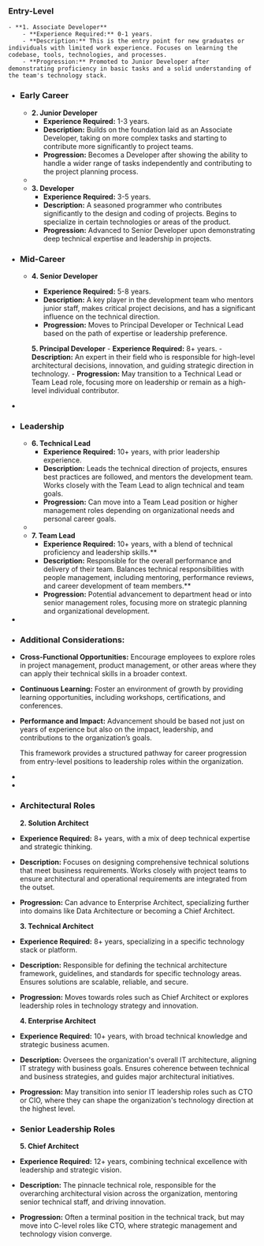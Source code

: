 ### Entry-Level
	- **1. Associate Developer**
		- **Experience Required:** 0-1 years.
		- **Description:** This is the entry point for new graduates or individuals with limited work experience. Focuses on learning the codebase, tools, technologies, and processes.
		- **Progression:** Promoted to Junior Developer after demonstrating proficiency in basic tasks and a solid understanding of the team's technology stack.

- ### Early Career
	- **2. Junior Developer**
		- **Experience Required:** 1-3 years.
		- **Description:** Builds on the foundation laid as an Associate Developer, taking on more complex tasks and starting to contribute more significantly to project teams.
		- **Progression:** Becomes a Developer after showing the ability to handle a wider range of tasks independently and contributing to the project planning process.
	-
	- **3. Developer**
		- **Experience Required:** 3-5 years.
		- **Description:** A seasoned programmer who contributes significantly to the design and coding of projects. Begins to specialize in certain technologies or areas of the product.
		- **Progression:** Advanced to Senior Developer upon demonstrating deep technical expertise and leadership in projects.

- ### Mid-Career
	- **4. Senior Developer**
		- **Experience Required:** 5-8 years.
		- **Description:** A key player in the development team who mentors junior staff, makes critical project decisions, and has a significant influence on the technical direction.
		- **Progression:** Moves to Principal Developer or Technical Lead based on the path of expertise or leadership preference.
			  
		**5. Principal Developer**
			- **Experience Required:** 8+ years.
			- **Description:** An expert in their field who is responsible for high-level architectural decisions, innovation, and guiding strategic direction in technology.
			- **Progression:** May transition to a Technical Lead or Team Lead role, focusing more on leadership or remain as a high-level individual contributor.
-
- ### Leadership
	- **6. Technical Lead**
		- **Experience Required:** 10+ years, with prior leadership experience.
		- **Description:** Leads the technical direction of projects, ensures best practices are followed, and mentors the development team. Works closely with the Team Lead to align technical and team goals.
		- **Progression:** Can move into a Team Lead position or higher management roles depending on organizational needs and personal career goals.
	-
	- **7. Team Lead**
		- **Experience Required:** 10+ years, with a blend of technical proficiency and leadership skills.**
		- **Description:** Responsible for the overall performance and delivery of their team. Balances technical responsibilities with people management, including mentoring, performance reviews, and career development of team members.**
		- **Progression:** Potential advancement to department head or into senior management roles, focusing more on strategic planning and organizational development.
-
- ### Additional Considerations:
- **Cross-Functional Opportunities:** Encourage employees to explore roles in project management, product management, or other areas where they can apply their technical skills in a broader context.
- **Continuous Learning:** Foster an environment of growth by providing learning opportunities, including workshops, certifications, and conferences.
- **Performance and Impact:** Advancement should be based not just on years of experience but also on the impact, leadership, and contributions to the organization’s goals.
  
  This framework provides a structured pathway for career progression from entry-level positions to leadership roles within the organization.
-
-
- ### Architectural Roles
  
  **2. Solution Architect**
- **Experience Required:** 8+ years, with a mix of deep technical expertise and strategic thinking.
- **Description:** Focuses on designing comprehensive technical solutions that meet business requirements. Works closely with project teams to ensure architectural and operational requirements are integrated from the outset.
- **Progression:** Can advance to Enterprise Architect, specializing further into domains like Data Architecture or becoming a Chief Architect.
  
  **3. Technical Architect**
- **Experience Required:** 8+ years, specializing in a specific technology stack or platform.
- **Description:** Responsible for defining the technical architecture framework, guidelines, and standards for specific technology areas. Ensures solutions are scalable, reliable, and secure.
- **Progression:** Moves towards roles such as Chief Architect or explores leadership roles in technology strategy and innovation.
  
  **4. Enterprise Architect**
- **Experience Required:** 10+ years, with broad technical knowledge and strategic business acumen.
- **Description:** Oversees the organization's overall IT architecture, aligning IT strategy with business goals. Ensures coherence between technical and business strategies, and guides major architectural initiatives.
- **Progression:** May transition into senior IT leadership roles such as CTO or CIO, where they can shape the organization's technology direction at the highest level.
- ### Senior Leadership Roles
  
  **5. Chief Architect**
- **Experience Required:** 12+ years, combining technical excellence with leadership and strategic vision.
- **Description:** The pinnacle technical role, responsible for the overarching architectural vision across the organization, mentoring senior technical staff, and driving innovation.
- **Progression:** Often a terminal position in the technical track, but may move into C-level roles like CTO, where strategic management and technology vision converge.